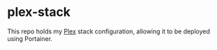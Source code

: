 # plex-stack

This repo holds my [Plex](https://plex.tv/) stack configuration, allowing it to be deployed using Portainer.
